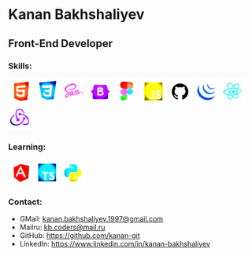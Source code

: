 <h1>
  Kanan Bakhshaliyev
</h1>

<h2>
  Front-End Developer
</h2>

<h3>
  Skills:
</h3>

<div>
  <img alt="HTML5" src="/assets/HTML5.png" width="50px">
  <img alt="CSS3" src="/assets/CSS3.png" width="50px">
  <img alt="SASS" src="/assets/SASS.png" width="50px">
  <img alt="Bootstrap" src="/assets/Bootstrap.png" width="50px">
  <img alt="Figma" src="/assets/Figma.png" width="50px">
  <img alt="JavaScript" src="/assets/JS.png" width="50px">
  <img alt="Git" src="/assets/Git.png" width="50px">
  <img alt="JQuery" src="/assets/JQuery.png" width="50px">
  <img alt="React" src="/assets/React.png" width="50px">
  <img alt="ReduxTLK" src="/assets/ReduxTLK.png" width="50px">
</div>

<h3>
  Learning:
</h3>

<div>
  <img alt="Angular" src="/assets/Angular.png" width="50px">
  <img alt="TypeScript" src="/assets/TS.png" width="50px">
  <img alt="Python" src="/assets/Python.png" width="50px">
</div>

<h3>
  Contact:
</h3>

* GMail: kanan.bakhshaliyev.1997@gmail.com
* Mailru: kb.coders@mail.ru
* GitHub: https://github.com/kanan-git
* LinkedIn: https://www.linkedin.com/in/kanan-bakhshaliyev
